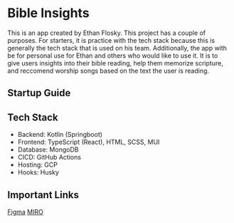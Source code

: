 # Bible Insights
This is an app created by Ethan Flosky. This project has a couple of purposes. For starters, it is practice with the tech stack because this is generally the tech stack that is used on his team. Additionally, the app with be for personal use for Ethan and others who would like to use it. It is to give users insights into their bible reading, help them memorize scripture, and reccomend worship songs based on the text the user is reading. 

## Startup Guide

## Tech Stack
- Backend: Kotlin (Springboot)
- Frontend: TypeScript (React), HTML, SCSS, MUI
- Database: MongoDB
- CICD: GitHub Actions
- Hosting: GCP
- Hooks: Husky

## Important Links
[Figma](https://www.figma.com/design/4KHXofKFGrazEyQL2Zz54m/Bible-App?node-id=0-1&node-type=canvas&t=NLDDngZRqHgpYg8F-0)
[MIRO](https://miro.com/app/board/uXjVKtaWh5I=/)